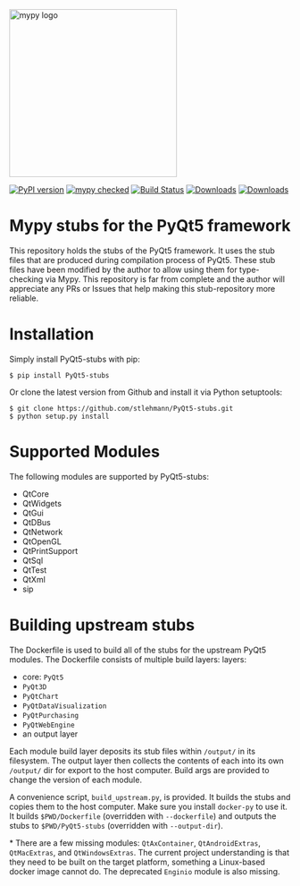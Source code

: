 <img src="http://mypy-lang.org/static/mypy_light.svg" alt="mypy logo" width="300px"/>

[![PyPI version](https://badge.fury.io/py/PyQt5-stubs.svg)](https://badge.fury.io/py/PyQt5-stubs)
[![mypy checked](https://camo.githubusercontent.com/34b3a249cd6502d0a521ab2f42c8830b7cfd03fa/687474703a2f2f7777772e6d7970792d6c616e672e6f72672f7374617469632f6d7970795f62616467652e737667)](http://mypy-lang.org/)
[![Build Status](https://travis-ci.org/stlehmann/PyQt5-stubs.svg?branch=master)](https://travis-ci.org/stlehmann/PyQt5-stubs)
[![Downloads](https://pepy.tech/badge/pyqt5-stubs)](https://pepy.tech/project/pyqt5-stubs)
[![Downloads](https://pepy.tech/badge/pyqt5-stubs/week)](https://pepy.tech/project/pyqt5-stubs/week)

# Mypy stubs for the PyQt5 framework

This repository holds the stubs of the PyQt5 framework. It uses the stub files that are
produced during compilation process of PyQt5. These stub files have been modified by the author
to allow using them for type-checking via Mypy. This repository is far from complete and the author will
appreciate any PRs or Issues that help making this stub-repository more reliable.

# Installation

Simply install PyQt5-stubs with pip:

    $ pip install PyQt5-stubs

Or clone the latest version from Github and install it via Python setuptools:

    $ git clone https://github.com/stlehmann/PyQt5-stubs.git
    $ python setup.py install


# Supported Modules

The following modules are supported by PyQt5-stubs:

* QtCore
* QtWidgets
* QtGui
* QtDBus
* QtNetwork
* QtOpenGL
* QtPrintSupport
* QtSql
* QtTest
* QtXml
* sip

# Building upstream stubs
The Dockerfile is used to build all of the stubs for the upstream PyQt5 modules.
The Dockerfile consists of multiple build layers:
layers:
* core: `PyQt5`
* `PyQt3D`
* `PyQtChart`
* `PyQtDataVisualization`
* `PyQtPurchasing`
* `PyQtWebEngine`
* an output layer

Each module build layer deposits its stub files within `/output/` in its
filesystem. The output layer then collects the contents of each into its own 
`/output/` dir for export to the host computer. Build args are provided to 
change the version of each module.

A convenience script, `build_upstream.py`, is provided. It builds the stubs and 
copies them to the host computer. Make sure you install `docker-py` to use it.
It builds `$PWD/Dockerfile` (overridden with `--dockerfile`) and outputs the
stubs to `$PWD/PyQt5-stubs` (overridden with `--output-dir`). 

\* There are a few missing modules: `QtAxContainer`, `QtAndroidExtras`, 
`QtMacExtras`, and `QtWindowsExtras`. The current project understanding is that
they need to be built on the target platform, something a Linux-based docker
image cannot do. The deprecated `Enginio` module is also missing.  
